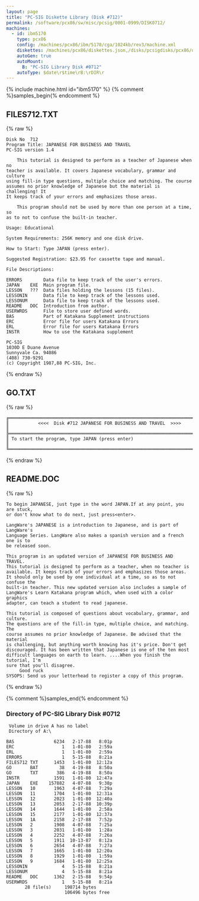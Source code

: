 ```yaml
---
layout: page
title: "PC-SIG Diskette Library (Disk #712)"
permalink: /software/pcx86/sw/misc/pcsig/0001-0999/DISK0712/
machines:
  - id: ibm5170
    type: pcx86
    config: /machines/pcx86/ibm/5170/cga/1024kb/rev3/machine.xml
    diskettes: /machines/pcx86/diskettes.json,/disks/pcsigdisks/pcx86/diskettes.json
    autoGen: true
    autoMount:
      B: "PC-SIG Library Disk #0712"
    autoType: $date\r$time\rB:\rDIR\r
---
```


{% include machine.html id="ibm5170" %}
{% comment %}samples_begin{% endcomment %}

## FILES712.TXT

{% raw %}
```
Disk No  712
Program Title: JAPANESE FOR BUSINESS AND TRAVEL
PC-SIG version 1.4

    This tutorial is designed to perform as a teacher of Japanese when no
teacher is available. It covers Japanese vocabulary, grammar and culture
using fill-in type questions, multiple choice and matching. The course
assumes no prior knowledge of Japanese but the material is challenging! It
It keeps track of your errors and emphasizes those areas.

    This program should not be used by more than one person at a time, so
as to not to confuse the built-in teacher.

Usage: Educational

System Requirements: 256K memory and one disk drive.

How to Start: Type JAPAN (press enter).

Suggested Registration: $23.95 for cassette tape and manual.

File Descriptions:

ERRORS        Data file to keep track of the user's errors.
JAPAN    EXE  Main program file.
LESSON   ???  Data files holding the lessons (15 files).
LESSONIN      Data file to keep track of the lessons used.
LESSONUM      Data file to keep track of the lessons used.
README   DOC  Introduction from author.
USERWRDS      File to store user defined words.
BAS           Part of Katakana Supplement instructions
ERC           Error file for users Katakana Errors
ERL           Error file for users Katakana Errors
INSTR         How to use the Katakana supplement

PC-SIG
1030D E Duane Avenue
Sunnyvale Ca. 94086
(408) 730-9291
(c) Copyright 1987,88 PC-SIG, Inc.

```
{% endraw %}

## GO.TXT

{% raw %}
```
╔═════════════════════════════════════════════════════════════════════════╗
║           <<<<  Disk #712 JAPANESE FOR BUSINESS AND TRAVEL  >>>>        ║
╠═════════════════════════════════════════════════════════════════════════╣
║ To start the program, type JAPAN (press enter)                          ║
╚═════════════════════════════════════════════════════════════════════════╝
```
{% endraw %}

## README.DOC

{% raw %}
```
To begin JAPANESE, just type in the word JAPAN.If at any point, you are stuck,
or don't know what to do next, just press<enter>.
 
LangWare's JAPANESE is a introduction to Japanese, and is part of LangWare's
Language Series. LangWare also makes a spanish version and a french one is to
be released soon.

This program is an updated version of JAPANESE FOR BUSINESS AND TRAVEL.
This tutorial is designed to perform as a teacher, when no teacher is
available. It keeps track of your errors and emphasizes those areas.
It should only be used by one individual at a time, so as to not confuse the
built-in teacher. This new updated version also includes a sample of
LangWare's Learn Katakana program which, when used with a color graphics
adapter, can teach a student to read japanese.

This tutorial is composed of questions about vocabulary, grammar, and culture.
The questions are of the fill-in type, multiple choice, and matching. The
course assumes no prior knowledge of Japanese. Be advised that the material
is challenging, but anything worth knowing has it's price. Don't get
discouraged. It has been written that Japanese is one of the ten most
difficult languages on earth to learn. ....When you finish the tutorial, I'm
sure that you'll disagree.
     Good ruck
SYSOPS: Send us your letterhead to register a copy of this program.
```
{% endraw %}

{% comment %}samples_end{% endcomment %}

### Directory of PC-SIG Library Disk #0712

     Volume in drive A has no label
     Directory of A:\

    BAS               6234   2-17-88   8:01p
    ERC                  1   1-01-80   2:59a
    ERL                  1   1-01-80   2:59a
    ERRORS               1   5-15-88   8:21a
    FILES712 TXT      1453   1-01-80  12:12a
    GO       BAT        38   4-19-88   8:50a
    GO       TXT       386   4-19-88   8:50a
    INSTR             1591   1-01-80  12:47a
    JAPAN    EXE    157882   4-07-88   9:38p
    LESSON   10       1963   4-07-88   7:29a
    LESSON   11       1704   1-01-80  12:31a
    LESSON   12       2023   1-01-80  12:40a
    LESSON   13       2053   2-17-88  10:39p
    LESSON   14       1644   1-01-80   2:58a
    LESSON   15       2177   1-01-80  12:37a
    LESSON   1A       2158   2-17-88   7:52p
    LESSON   2        1908   4-07-88   7:25a
    LESSON   3        2031   1-01-80   1:28a
    LESSON   4        2252   4-07-88   7:26a
    LESSON   5        1911  10-13-87   8:12a
    LESSON   6        2654   4-07-88   7:27a
    LESSON   7        1665   1-01-80  12:20a
    LESSON   8        1929   1-01-80   1:59a
    LESSON   9        1684   1-01-80  12:25a
    LESSONIN             4   5-15-88   8:21a
    LESSONUM             4   5-15-88   8:21a
    README   DOC      1362   2-15-88   9:54p
    USERWRDS             1   5-15-88   8:21a
           28 file(s)     198714 bytes
                          106496 bytes free
